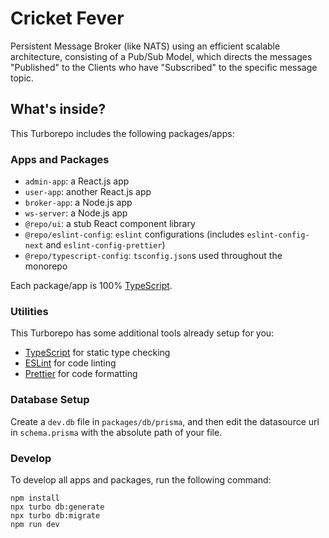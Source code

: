# Cricket Fever

Persistent Message Broker (like NATS) using an efficient scalable architecture, consisting of a Pub/Sub Model, which directs the messages "Published" to the Clients who have "Subscribed" to the specific message topic. 


## What's inside?

This Turborepo includes the following packages/apps:

### Apps and Packages

- `admin-app`: a React.js app
- `user-app`: another React.js app
- `broker-app`: a Node.js app
- `ws-server`: a Node.js app
- `@repo/ui`: a stub React component library
- `@repo/eslint-config`: `eslint` configurations (includes `eslint-config-next` and `eslint-config-prettier`)
- `@repo/typescript-config`: `tsconfig.json`s used throughout the monorepo

Each package/app is 100% [TypeScript](https://www.typescriptlang.org/).

### Utilities

This Turborepo has some additional tools already setup for you:

- [TypeScript](https://www.typescriptlang.org/) for static type checking
- [ESLint](https://eslint.org/) for code linting
- [Prettier](https://prettier.io) for code formatting

### Database Setup
Create a `dev.db` file in `packages/db/prisma`, and then edit the datasource url in `schema.prisma` with the absolute path of your file.


### Develop

To develop all apps and packages, run the following command:

```
npm install
npx turbo db:generate
npx turbo db:migrate
npm run dev
```
